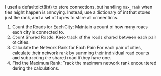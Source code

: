 I used a defaultdict(list) to store connections, but handling `max_rank` when ties might happen is annoying. Instead, use a dictionary of int that stores just the rank, and a set of tuples to store all connections.
1. Count the Roads for Each City: Maintain a count of how many roads each city is connected to.
1. Count Shared Roads: Keep track of the roads shared between each pair of cities.
1. Calculate the Network Rank for Each Pair: For each pair of cities, calculate their network rank by summing their individual road counts and subtracting the shared road if they have one.
1. Find the Maximum Rank: Track the maximum network rank encountered during the calculations.​
